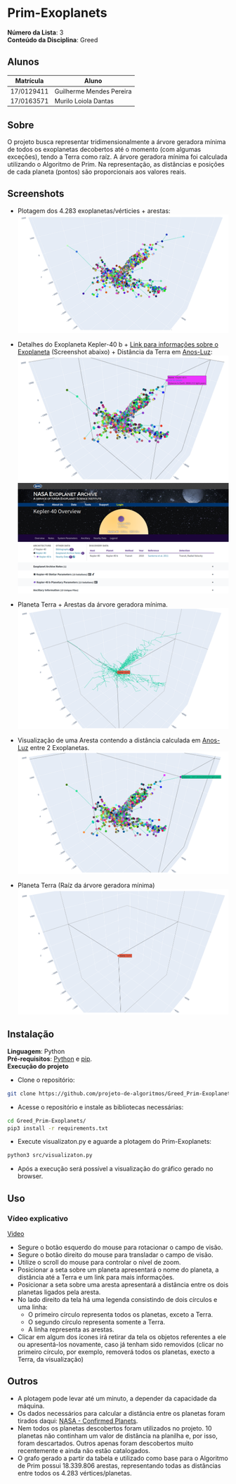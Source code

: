 # Prim-Exoplanets

**Número da Lista**: 3<br>
**Conteúdo da Disciplina**: Greed<br>

## Alunos
|Matrícula | Aluno |
| -- | -- |
| 17/0129411  |  Guilherme Mendes Pereira |
| 17/0163571 |  Murilo Loiola Dantas |

## Sobre 
O projeto busca representar tridimensionalmente a árvore geradora mínima de todos os exoplanetas decobertos até o momento (com algumas exceções), tendo a Terra como raíz. A árvore geradora mínima foi calculada utilizando o Algoritmo de Prim. Na representação, as distâncias e posições de cada planeta (pontos) são proporcionais aos valores reais.

## Screenshots
* Plotagem dos 4.283 exoplanetas/vérticies + arestas:
![screenshot_6.png](src/assets/screenshot_6.png)

* Detalhes do Exoplaneta Kepler-40 b + [Link para informações sobre o Exoplaneta](https://exoplanetarchive.ipac.caltech.edu/overview/Kepler-40%20b) (Screenshot abaixo) + Distância da Terra em [Anos-Luz](https://spaceplace.nasa.gov/light-year/en/):
![screenshot_1.png](src/assets/screenshot_1.png)
![screenshot_5.png](src/assets/screenshot_5.png)

* Planeta Terra + Arestas da árvore geradora mínima.
![screenshot_2.png](src/assets/screenshot_2.png)

* Visualização de uma Aresta contendo a distância calculada em [Anos-Luz](https://spaceplace.nasa.gov/light-year/en/) entre 2 Exoplanetas.
![screenshot_3.png](src/assets/screenshot_3.png)

* Planeta Terra (Raíz da árvore geradora mínima)
![screenshot_4.png](src/assets/screenshot_4.png)


## Instalação 
**Linguagem**: Python<br>
**Pré-requisitos**: [Python](https://www.python.org/downloads/) e [pip](https://packaging.python.org/tutorials/installing-packages/).<br>
**Execução do projeto** <br>

* Clone o repositório:
```bash
git clone https://github.com/projeto-de-algoritmos/Greed_Prim-Exoplanets.git
```
* Acesse o repositório e instale as bibliotecas necessárias:
```bash
cd Greed_Prim-Exoplanets/
pip3 install -r requirements.txt
```
* Execute visualizaton.py e aguarde a plotagem do Prim-Exoplanets:
```bash
python3 src/visualizaton.py
```
* Após a execução será possível a visualização do gráfico gerado no browser.

## Uso 

### Vídeo explicativo
[Video](https://github.com/projeto-de-algoritmos/Greed_Prim-Exoplanets/blob/master/video_explicativo.mp4)

* Segure o botão esquerdo do mouse para rotacionar o campo de visão.
* Segure o botão direito do mouse para transladar o campo de visão.
* Utilize o scroll do mouse para controlar o nível de zoom.
* Posicionar a seta sobre um planeta apresentará o nome do planeta, a distância até a Terra e um link para mais informações.
* Posicionar a seta sobre uma aresta apresentará a distância entre os dois planetas ligados pela aresta.
* No lado direito da tela há uma legenda consistindo de dois círculos e uma linha:
    * O primeiro círculo representa todos os planetas, exceto a Terra.
    * O segundo círculo representa somente a Terra.
    * A linha representa as arestas.
* Clicar em algum dos ícones irá retirar da tela os objetos referentes a ele ou apresentá-los novamente, caso já tenham sido removidos (clicar no primeiro círculo, por exemplo, removerá todos os planetas, execto a Terra, da visualização)
 
## Outros
* A plotagem pode levar até um minuto, a depender da capacidade da máquina.
* Os dados necessários para calcular a distância entre os planetas foram tirados daqui: [NASA - Confirmed Planets](https://exoplanetarchive.ipac.caltech.edu/cgi-bin/TblView/nph-tblView?app=ExoTbls&config=planets).
* Nem todos os planetas descobertos foram utilizados no projeto. 10 planetas não continham um valor de distância na planilha e, por isso, foram descartados. Outros apenas foram descobertos muito recentemente e ainda não estão catalogados.
* O grafo gerado a partir da tabela e utilizado como base para o Algoritmo de Prim possui 18.339.806 arestas, representando todas as distâncias entre todos os 4.283 vértices/planetas.